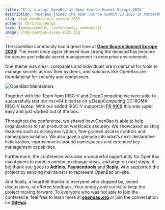 ```yaml
---
title: "It's a wrap! OpenBao at Open Source Summit Europe 2025"
description: "OpenBao joined the Open Source Summit EU 2025 in Amsterdam and gave roadmap previews, Q&A, and hands-on conversations about open-source secrets management."
slug: wrap-openbao-oss-europe-2025
authors: ChristophVoigt
tags: [announcement, conferences, community]
image: /img/openbao-osseu-2025.jpg
---
```


The OpenBao community had a great time at **[Open Source Summit Europe 2025](https://events.linuxfoundation.org/open-source-summit-europe/)**! The event once again showed how strong the demand has become for secure and reliable secret management in enterprise environments.

One theme was clear: companies and individuals are in demand for tools to manage secrets across their systems, and solutions like OpenBao are foundational for security and compliance.

![OpenBao Maintainers](/img/openbao-osseu-2025.jpg)

<!-- truncate -->

Together with the Team from RISC-V and DeepComputing we were able to successfully test our riscv64 binaries on a DeepComputing DC-ROMA RISC-V laptop. With our added RISC-V support in [PR #168](https://github.com/openbao/openbao/pull/168) this was super easy and just worked out of the box.

Throughout the conference, we shared how OpenBao is able to help organizations to run production workloads securely. We showcased existing features such as strong encryption, fine-grained access controls and namespace isolation. We also gave a glimpse into what’s next: declarative initialization, improvements around namespaces and extended key management capabilties.

Furthermore, the conference was also a wonderful opportunity for OpenBao maintainers to meet in person, exchange ideas, and align on next steps. A big thank you goes to [**Adfinis**](https://adfinis.com/), [**Paymenttools**](https://www.paymenttools.com/) and [**Reply**](https://www.reply.com/), who supported the project by sending maintainers to represent OpenBao on-site.

And finally, a heartfelt thanks to everyone who stopped by, joined discussions, or offered feedback. Your energy and curiosity keep the project moving forward. To everyone who was not able to join the conference, feel free to learn more at [**openbao.org**](https://openbao.org/docs/contributing/) or join the conversation on [**GitHub**](https://github.com/openbao).
